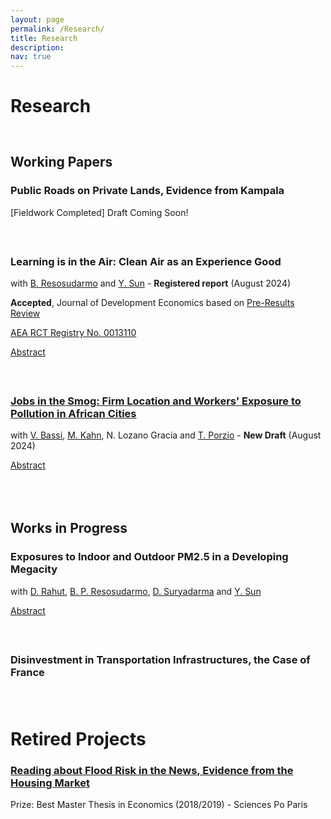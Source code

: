 ```yaml
---
layout: page
permalink: /Research/
title: Research
description: 
nav: true
---
```




# Research

<div style="margin-top: 60px;"></div>

## Working Papers


### Public Roads on Private Lands, Evidence from Kampala
[Fieldwork Completed] Draft Coming Soon!

<div style="margin-top: 60px;"></div>


### Learning is in the Air: Clean Air as an Experience Good 
with [B. Resosudarmo](https://crawford.anu.edu.au/people/academic/budy-p-resosudarmo) and [Y. Sun](https://yixinsun.com/) - **Registered report** (August 2024)

**Accepted**, Journal of Development Economics based on [Pre-Results Review](https://afosterri.org/jdepreresults/wp-content/uploads/2024/08/resosudarmo-sorin-sun-learning-is-in-the-air-DEVEC-D-24-00423_R1-2be617642c32d437f96c0ad16c525fb3.pdf)

[AEA RCT Registry No. 0013110](https://www.socialscienceregistry.org/trials/13110)

<a href="javascript:void(0);" onclick="toggleAbstract('jobs-abstract')">Abstract</a>
<div id="jobs-abstract" style="display: none; margin-top: 10px;">
    Despite the enormous costs of air pollution, willingness-to-pay (WTP) for clean air in polluted developing contexts remains low. We posit one understudied reason is that clean air is an experience good, whose value is revealed after consumption. We test this using a cluster-randomized trial, and seek to document an “experience wedge”, i.e. a difference between anticipated and realized utility of consuming a good. We deploy a novel experience-based intervention, installing air monitors and purifiers, potentially a more salient treatment than traditional information in pamphlets or videos. To explore the mechanisms behind the hypothesized wedge, we implement a purifier-only treatment to distinguish between (1) knowledge about objective pollution exposure and (2) the sensory experience of breathing in clean air. This will be the first experimental evidence demonstrating how experience can shift demand for clean air, with implications for public health policy, environmental awareness campaigns, and using WTP estimates in economic evaluations.
</div> 

<div style="margin-top: 60px;"></div>



### [Jobs in the Smog: Firm Location and Workers’ Exposure to Pollution in African Cities](/assets/pdf/JobsInTheSmog.pdf) 
with [V. Bassi](http://www.vittoriobassi.com/), 
[M. Kahn](https://sites.google.com/site/mek1966/), 
N. Lozano Gracia and 
[T. Porzio](https://sites.google.com/view/tommaso-porzio/home) - **New Draft** (August 2024)

<!-- Abstract feature -->
<a href="javascript:void(0);" onclick="toggleAbstract('jobs-abstract')">Abstract</a>
<div id="jobs-abstract" style="display: none; margin-top: 10px;">
    Air pollution within African cities is high but unevenly distributed. In principle, individuals could mitigate the severe health risk by working in the less polluted parts of the city. In practice, we show that pollution avoidance is challenging because firms locate on the busiest and most polluted roads searching for customer visibility. Both workers and entrepreneurs bear the cost of this pollution exposure, but the benefits are unequally distributed: profits are much higher in polluted areas, while compensating differentials in wages are minimal. An information experiment reveals limited awareness of pollution, suggesting that workers might be undercompensated for their exposure.
</div> 

<div style="margin-top: 80px;"></div>

## Works in Progress


### Exposures to Indoor and Outdoor PM2.5 in a Developing Megacity
with [D. Rahut](https://www.adb.org/adbi/about/staff-profiles/dil-rahut), 
[B. P. Resosudarmo](https://crawford.anu.edu.au/people/academic/budy-p-resosudarmo),
[D. Suryadarma](https://sites.google.com/view/dsuryadarma/home) and
[Y. Sun](https://yixinsun.com/research/)

<!-- Abstract feature -->
<a href="javascript:void(0);" onclick="toggleAbstract('jobs-abstract')">Abstract</a>
<div id="jobs-abstract" style="display: none; margin-top: 10px;">
    This study investigates the relationship between outdoor and indoor air pollution in Jakarta, Indonesia, one of the largest cities in the world. Using data from over 300 indoor and outdoor pollution monitors over a three-month period, we explore the temporal and spatial relationship between outdoor and indoor PM2.5 concentrations. Our key findings reveal that penetration rates of outdoor pollution into indoor spaces are significantly higher than those documented in previous studies conducted in developed settings. We quantify the proportion of indoor air pollution attributable to outdoor sources versus indoor sources, providing insights into the primary drivers of indoor air quality. Through extensive surveying, we also explore factors contributing to heterogeneity in the outdoor-indoor pollution relationship, including housing structure, demographic variables, and household behavior. Our findings underscore the importance of considering both outdoor and indoor air quality in comprehensive pollution mitigation strategies.
</div> 

<div style="margin-top: 60px;"></div>


### Disinvestment in Transportation Infrastructures, the Case of France



<div style="margin-top: 80px;"></div>

# Retired Projects

### [Reading about Flood Risk in the News, Evidence from the Housing Market](https://www.sciencespo.fr/ecole-doctorale/sites/sciencespo.fr.ecole-doctorale/files/MastersThesis_JeanneSorin.pdf)
Prize: Best Master Thesis in Economics (2018/2019) - Sciences Po Paris

